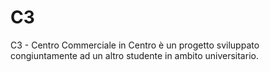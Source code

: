 # C3
C3 - Centro Commerciale in Centro è un progetto sviluppato congiuntamente ad un altro studente in ambito universitario.
